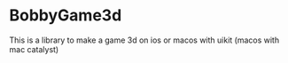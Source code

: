 # BobbyGame3d
This is a library to make a game 3d on ios or macos with uikit (macos with mac catalyst)

